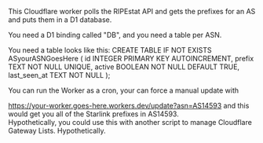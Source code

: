 This Cloudflare worker polls the RIPEstat API and gets the prefixes for an AS and puts them in a D1 database.

You need a D1 binding called "DB", and you need a table per ASN.

You need a table looks like this:
CREATE TABLE IF NOT EXISTS ASyourASNGoesHere (
  id INTEGER PRIMARY KEY AUTOINCREMENT,
  prefix TEXT NOT NULL UNIQUE,
  active BOOLEAN NOT NULL DEFAULT TRUE,
  last_seen_at TEXT NOT NULL
);

You can run the Worker as a cron, your can force a manual update with 

https://your-worker.goes-here.workers.dev/update?asn=AS14593
and this would get you all of the Starlink prefixes in AS14593.  
Hypothetically, you could use this with another script to manage Cloudflare Gateway Lists.  Hypothetically.
